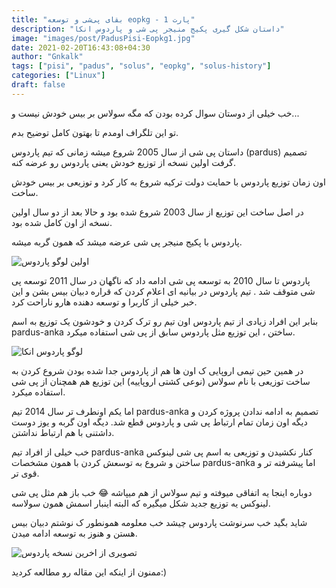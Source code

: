 ```yaml
---
title: "بقای پی‌شی و توسعه eopkg - پارت 1"
description: "داستان شکل گیری پکیج منیجر پی شی و پاردوس انکا"
image: "images/post/PadusPisi-Eopkg1.jpg"
date: 2021-02-20T16:43:08+04:30
author: "Gnkalk"
tags: ["pisi", "padus", "solus", "eopkg", "solus-history"]
categories: ["Linux"]
draft: false
---
```


خب خیلی از دوستان سوال کرده بودن که مگه سولاس بر بیس خودش نیست و...

تو این تلگراف اومدم تا بهتون کامل توضیح بدم.

داستان پی شی از سال 2005 شروع میشه زمانی که تیم پاردوس (pardus) تصمیم گرفت اولین نسخه از توزیع خودش یعنی پاردوس رو عرضه کنه.

اون زمان توزیع پاردوس با حمایت دولت ترکیه شروع به کار کرد و توزیعی بر بیس خودش ساخت. 

در اصل ساخت این توزیع از سال 2003 شروع شده بود و حالا بعد از دو سال اولین نسخه از اون کامل شده بود.

پاردوس با پکیج منیجر پی شی عرضه میشد که همون گربه میشه.

![اولین لوگو پاردوس](/images/post/parduspisi-eopkg/fiestparduslogo.png)

پاردوس تا سال 2010 به توسعه پی شی ادامه داد که ناگهان در سال 2011 توسعه پی شی متوقف شد . تیم پاردوس در بیانیه ای اعلام کردن که قراره دبیان بیس بشن و این خبر خیلی از کاربرا و توسعه دهنده هارو ناراحت کرد.

بنابر این افراد زیادی از تیم پاردوس اون تیم رو ترک کردن و خودشون یک توزیع به اسم pardus-anka ساختن ، این توزیع مثل پاردوس سابق از پی شی استفاده میکرد.

![لوگو پاردوس انکا](/images/post/parduspisi-eopkg/pardusankalogo.png)

در همین حین تیمی اروپایی ک اون ها هم از پاردوس جدا شده بودن شروع کردن به ساخت توزیعی با نام سولاس (نوعی کشتی اروپاییه) این توزیع هم همچنان از پی شی استفاده میکرد.

اما یکم اونطرف تر سال 2014 تیم pardus-anka تصمیم به ادامه ندادن پروژه کردن و دیگه اون زمان تمام ارتباط پی شی و پاردوس قطع شد. دیگه اون گربه و یوز دوست داشتنی با هم ارتباط نداشتن.

خب خیلی از افراد تیم pardus-anka کنار نکشیدن و توزیعی به اسم پی شی لینوکس ساختن و شروع به توسعش کردن با همون مشخصات pardus-anka اما پیشرفته تر و قوی تر.

دوباره اینجا یه اتفاقی میوفته و تیم سولاس از هم میپاشه 😂 خب باز هم مثل پی شی لینوکس یه توزیع جدید شکل میگیره که البته اینبار اسمش همون سولاسه.

شاید بگید خب سرنوشت پاردوس چیشد خب معلومه همونطور ک نوشتم دبیان بیس هستن و هنوز به توسعه ادامه میدن.

![تصویری از اخرین نسخه پاردوس](/images/post/parduspisi-eopkg/parduslastv-screenshot.png)

ممنون از اینکه این مقاله رو مطالعه کردید:)
